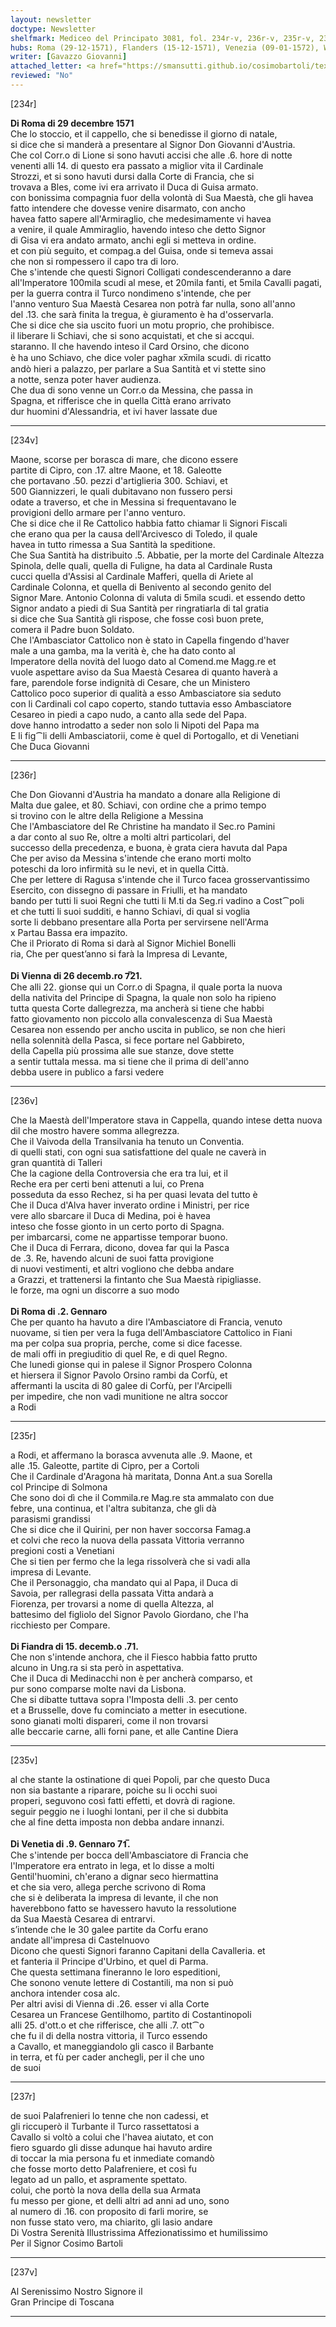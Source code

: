 ```yaml
---
layout: newsletter
doctype: Newsletter
shelfmark: Mediceo del Principato 3081, fol. 234r-v, 236r-v, 235r-v, 237r-v
hubs: Roma (29-12-1571), Flanders (15-12-1571), Venezia (09-01-1572), Wien (26-12-1571), Roma (02-01-1572)
writer: [Gavazzo Giovanni]
attached_letter: <a href="https://smansutti.github.io/cosimobartoli/texts/2981_005/">2981_005</a>
reviewed: "No"
---
```


[234r]  
  
  
<strong>Di Roma di 29 decembre 1571</strong>  
Che lo stoccio, et il cappello, che si benedisse il giorno di natale,  
si dice che si manderà a presentare al Signor Don Giovanni d'Austria.  
Che col Corr.o di Lione si sono havuti accisi che alle .6. hore di notte  
venenti alli 14. di questo era passato a miglior vita il Cardinale  
Strozzi, et si sono havuti dursi dalla Corte di Francia, che si  
trovava a Bles, come ivi era arrivato il Duca di Guisa armato.  
con bonissima compagnia fuor della volontà di Sua Maestà, che gli havea  
fatto intendere che dovesse venire disarmato, con ancho  
havea fatto sapere all'Armiraglio, che medesimamente vi havea  
a venire, il quale Ammiraglio, havendo inteso che detto Signor  
di Gisa vi era andato armato, anchi egli si metteva in ordine.  
et con più seguito, et compag.a del Guisa, onde si temeva assai  
che non si rompessero il capo tra di loro.  
Che s'intende che questi Signori Colligati condescenderanno a dare  
all'Imperatore 100mila scudi al mese, et 20mila fanti, et 5mila Cavalli pagati,  
per la guerra contra il Turco nondimeno s'intende, che per  
l'anno venturo Sua Maestà Cesarea non potrà far nulla, sono all'anno  
del .13. che sarà finita la tregua, è giuramento è ha d'osservarla.  
Che si dice che sia uscito fuori un motu proprio, che prohibisce.  
il liberare li Schiavi, che si sono acquistati, et che si accqui.  
staranno. Il che havendo inteso il Card Orsino, che dicono  
è ha uno Schiavo, che dice voler paghar xx̅mila scudi. di ricatto  
andò hieri a palazzo, per parlare a Sua Santità et vi stette sino  
a notte, senza poter haver audienza.  
Che dua di sono venne un Corr.o da Messina, che passa in  
Spagna, et rifferisce che in quella Città erano arrivato  
dur huomini d'Alessandria, et ivi haver lassate due  
  
---  

[234v]  
  
  
Maone, scorse per borasca di mare, che dicono essere  
partite di Cipro, con .17. altre Maone, et 18. Galeotte  
che portavano .50. pezzi d'artiglieria 300. Schiavi, et  
500 Giannizzeri, le quali dubitavano non fussero persi  
odate a traverso, et che in Messina si frequentavano le  
provigioni dello armare per l'anno venturo.  
Che si dice che il Re Cattolico habbia fatto chiamar li Signori Fiscali  
che erano qua per la causa dell'Arcivesco di Toledo, il quale  
havea in tutto rimessa a Sua Santità la speditione.  
Che Sua Santità ha distribuito .5. Abbatie, per la morte del Cardinale Altezza  
Spinola, delle quali, quella di Fuligne, ha data al Cardinale Rusta  
cucci quella d'Assisi al Cardinale Mafferi, quella di Ariete al  
Cardinale Colonna, et quella di Benivento al secondo genito del  
Signor Mare. Antonio Colonna di valuta di 5mila scudi. et essendo detto  
Signor andato a piedi di Sua Santità per ringratiarla di tal gratia  
si dice che Sua Santità gli rispose, che fosse così buon prete,  
comera il Padre buon Soldato.  
Che l'Ambasciator Cattolico non è stato in Capella fingendo d'haver  
male a una gamba, ma la verità è, che ha dato conto al  
Imperatore della novità del luogo dato al Comend.me Magg.re et  
vuole aspettare aviso da Sua Maestà Cesarea di quanto haverà a  
fare, parendole forse indignità di Cesare, che un Ministero  
Cattolico poco superior di qualità a esso Ambasciatore sia seduto  
con li Cardinali col capo coperto, stando tuttavia esso Ambasciatore  
Cesareo in piedi a capo nudo, a canto alla sede del Papa.  
dove hanno introdatto a seder non solo li Nipoti del Papa ma  
E li fig⁀li delli Ambasciatorii, come è quel di Portogallo, et di Venetiani  
Che Duca Giovanni  
  
---  

[236r]  
  
  
Che Don Giovanni d'Austria ha mandato a donare alla Religione di  
Malta due galee, et 80. Schiavi, con ordine che a primo tempo  
si trovino con le altre della Religione a Messina  
Che l'Ambasciatore del Re Christine ha mandato il Sec.ro Pamini  
a dar conto al suo Re, oltre a molti altri particolari, del  
successo della precedenza, e buona, è grata ciera havuta dal Papa  
Che per aviso da Messina s'intende che erano morti molto  
poteschi da loro infirmità su le nevi, et in quella Città.  
Che per lettere di Ragusa s'intende che il Turco facea grosservantissimo  
Esercito, con dissegno di passare in Friulli, et ha mandato  
bando per tutti li suoi Regni che tutti li M.ti da Seg.ri vadino a Cost⁀poli  
et che tutti li suoi sudditi, e hanno Schiavi, di qual si voglia  
sorte li debbano presentare alla Porta per servirsene nell'Arma  
x Partau Bassa era impazito.  
Che il Priorato di Roma si darà al Signor Michiel Bonelli  
ria, Che per quest’anno si farà la Impresa di Levante,  
<br/><strong>Di Vienna di 26 decemb.ro 7̅21.</strong>  
Che alli 22. gionse qui un Corr.o di Spagna, il quale porta la nuova  
della nativita del Principe di Spagna, la quale non solo ha ripieno  
tutta questa Corte dallegrezza, ma ancherà si tiene che habbi  
fatto giovamento non piccolo alla convalescenza di Sua Maestà  
Cesarea non essendo per ancho uscita in publico, se non che hieri  
nella solennità della Pasca, si fece portare nel Gabbireto,  
della Capella più prossima alle sue stanze, dove stette  
a sentir tuttala messa. ma si tiene che il prima di dell'anno  
debba usere in publico a farsi vedere  
  
---  

[236v]  
  
  
Che la Maestà dell'Imperatore stava in Cappella, quando intese detta nuova  
dil che mostro havere somma allegrezza.  
Che il Vaivoda della Transilvania ha tenuto un Conventia.  
di quelli stati, con ogni sua satisfattione del quale ne caverà in  
gran quantità di Talleri  
Che la cagione della Controversia che era tra lui, et il  
Reche era per certi beni attenuti a lui, co Prena  
posseduta da esso Rechez, si ha per quasi levata del tutto è  
Che il Duca d'Alva haver inverato ordine i Ministri, per rice  
vere allo sbarcare il Duca di Medina, poi è havea  
inteso che fosse gionto in un certo porto di Spagna.  
per imbarcarsi, come ne appartisse temporar buono.  
Che il Duca di Ferrara, dicono, dovea far qui la Pasca  
de .3. Re, havendo alcuni de suoi fatta provigione  
di nuovi vestimenti, et altri vogliono che debba andare  
a Grazzi, et trattenersi la fintanto che Sua Maestà ripigliasse.  
le forze, ma ogni un discorre a suo modo  
<br/><strong>Di Roma di .2. Gennaro</strong>  
Che per quanto ha havuto a dire l'Ambasciatore di Francia, venuto  
nuovame, si tien per vera la fuga dell'Ambasciatore Cattolico in Fiani  
ma per colpa sua propria, perche, come si dice facesse.  
de mali offi in pregiuditio di quel Re, e di quel Regno.  
Che lunedi gionse qui in palese il Signor Prospero Colonna  
et hiersera il Signor Pavolo Orsino rambi da Corfù, et  
affermanti la uscita di 80 galee di Corfù, per l'Arcipelli  
per impedire, che non vadi munitione ne altra soccor  
a Rodi  
  
---  

[235r]  
  
  
a Rodi, et affermano la borasca avvenuta alle .9. Maone, et  
alle .15. Galeotte, partite di Cipro, per a Cortoli  
Che il Cardinale d'Aragona hà maritata, Donna Ant.a sua Sorella  
col Principe di Solmona  
Che sono doi dì che il Commila.re Mag.re sta ammalato con due  
febre, una continua, et l'altra subitanza, che gli dà  
parasismi grandissi  
Che si dice che il Quirini, per non haver soccorsa Famag.a  
et colvi che reco la nuova della passata Vittoria verranno  
pregioni costi a Venetiani  
Che si tien per fermo che la lega rissolverà che si vadi alla  
impresa di Levante.  
Che il Personaggio, cha mandato qui al Papa, il Duca di  
Savoia, per rallegrasi della passata Vitta andarà a  
Fiorenza, per trovarsi a nome di quella Altezza, al  
battesimo del figliolo del Signor Pavolo Giordano, che l'ha  
ricchiesto per Compare.  
<br/><strong>Di Fiandra di 15. decemb.o .71.</strong>  
Che non s'intende anchora, che il Fiesco habbia fatto prutto  
alcuno in Ung.ra si sta però in aspettativa.  
Che il Duca di Medinacchi non è per ancherà comparso, et  
pur sono comparse molte navi da Lisbona.  
Che si dibatte tuttava sopra l'Imposta delli .3. per cento  
et a Brusselle, dove fu cominciato a metter in esecutione.  
sono gianati molti dispareri, come il non trovarsi  
alle beccarie carne, alli forni pane, et alle Cantine Diera  
  
---  

[235v]  
  
  
al che stante la ostinatione di quei Popoli, par che questo Duca  
non sia bastante a riparare, poiche su li occhi suoi  
properi, seguvono così fatti effetti, et dovrà di ragione.  
seguir peggio ne i luoghi lontani, per il che si dubbita  
che al fine detta imposta non debba andare innanzi.  
<br/><strong>Di Venetia di .9. Gennaro 71̅.</strong>  
Che s'intende per bocca dell'Ambasciatore di Francia che  
l'Imperatore era entrato in lega, et lo disse a molti  
Gentil'huomini, ch'erano a dignar seco hiermattina  
et che sia vero, allega perche scrivono di Roma  
che si è deliberata la impresa di levante, il che non  
haverebbono fatto se havessero havuto la ressolutione  
da Sua Maestà Cesarea di entrarvi.  
s’intende che le 30 galee partite da Corfu erano  
andate all'impresa di Castelnuovo  
Dicono che questi Signori faranno Capitani della Cavalleria. et  
et fanteria il Principe d'Urbino, et quel di Parma.  
Che questa settimana fineranno le loro espeditioni,  
Che sonono venute lettere di Costantili, ma non si può  
anchora intender cosa alc.  
Per altri avisi di Vienna di .26. esser vi alla Corte  
Cesarea un Francese Gentilhomo, partito di Costantinopoli  
alli 25. d'ott.o et che rifferisce, che alli .7. ott⁀o  
che fu il di della nostra vittoria, il Turco essendo  
a Cavallo, et maneggiandolo gli casco il Barbante  
in terra, et fù per cader anchegli, per il che uno  
de suoi  
  
---  

[237r]  
  
  
de suoi Palafrenieri lo tenne che non cadessi, et  
gli riccuperò il Turbante il Turco rassettatosi a  
Cavallo si voltò a colui che l'havea aiutato, et con  
fiero sguardo gli disse adunque hai havuto ardire  
di toccar la mia persona fu et inmediate comandò  
che fosse morto detto Palafreniere, et così fu  
legato ad un pallo, et aspramente spettato.  
colui, che portò la nova della della sua Armata  
fu messo per gione, et delli altri ad anni ad uno, sono  
al numero di .16. con proposito di farli morire, se  
non fusse stato vero, ma chiarito, gli lasio andare  
Di Vostra Serenità Illustrissima Affezionatissimo et humilissimo  
Per il Signor Cosimo Bartoli  
  
---  

[237v]  
  
  
Al Serenissimo Nostro Signore il  
Gran Principe di Toscana  
  
---  

